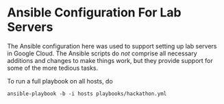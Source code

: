 [//]: # (Time-stamp: <2024-07-18 07:25:32 UTC liman>)

# Ansible Configuration For Lab Servers

The Ansible configuration here was used to support setting
up lab servers in Google Cloud. The Ansible scripts do *not*
comprise all necessary additions and changes to make things
work, but they provide support for some of the more tedious
tasks.

To run a full playbook on all hosts, do

```
ansible-playbook -b -i hosts playbooks/hackathon.yml
```
